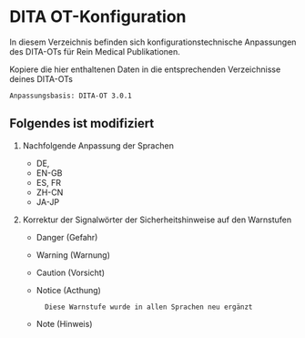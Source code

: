 # DITA OT-Konfiguration

In diesem Verzeichnis befinden sich konfigurationstechnische Anpassungen des DITA-OTs für Rein Medical Publikationen.

Kopiere die hier enthaltenen Daten in die entsprechenden Verzeichnisse deines DITA-OTs

    Anpassungsbasis: DITA-OT 3.0.1
    
## Folgendes ist modifiziert

1. Nachfolgende Anpassung der Sprachen
    * DE, 
    * EN-GB 
    * ES, FR 
    * ZH-CN 
    * JA-JP
2. Korrektur der Signalwörter der Sicherheitshinweise auf den Warnstufen

    * Danger (Gefahr)
    * Warning (Warnung)
    * Caution (Vorsicht)
    * Notice (Acthung)
    
            Diese Warnstufe wurde in allen Sprachen neu ergänzt
    
    * Note (Hinweis)
    
